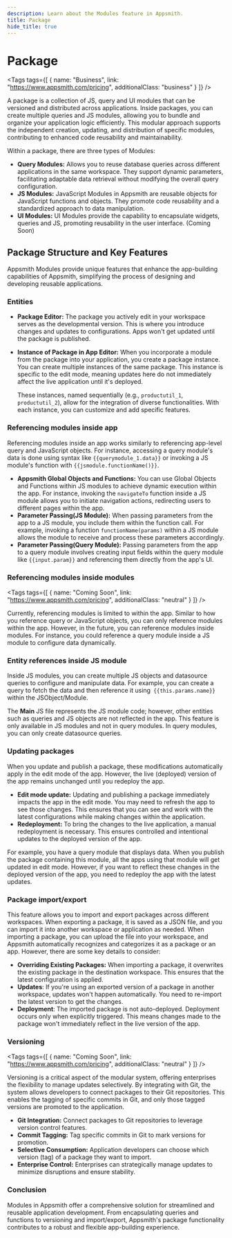 ```yaml
---
description: Learn about the Modules feature in Appsmith.
title: Package
hide_title: true
---
```

<!-- vale off -->

<div className="tag-wrapper">
 <h1>Package</h1>

<Tags
tags={[
{ name: "Business", link: "https://www.appsmith.com/pricing", additionalClass: "business" }
]}
/>

</div>

<!-- vale on -->

A package is a collection of JS, query and UI modules that can be versioned and distributed across applications. Inside packages, you can create multiple queries and JS modules, allowing you to bundle and organize your application logic efficiently. This modular approach supports the independent creation, updating, and distribution of specific modules, contributing to enhanced code reusability and maintainability.

Within a package, there are three types of Modules:

* **Query Modules:** Allows you to reuse database queries across different applications in the same workspace. They support dynamic parameters, facilitating adaptable data retrieval without modifying the overall query configuration.
* **JS Modules:** JavaScript Modules in Appsmith are reusable objects for JavaScript functions and objects. They promote code reusability and a standardized approach to data manipulation.
* **UI Modules:** UI Modules provide the capability to encapsulate widgets, queries and JS, promoting reusability in the user interface. (Coming Soon)


## Package Structure and Key Features 

Appsmith Modules provide unique features that enhance the app-building capabilities of Appsmith, simplifying the process of designing and developing reusable applications.


### Entities

* **Package Editor:** The package you actively edit in your workspace serves as the developmental version. This is where you introduce changes and updates to configurations. Apps won't get updated until the package is published.
* **Instance of Package in App Editor:** When you incorporate a module from the package into your application, you create a package instance. You can create multiple instances of the same package. This instance is specific to the edit mode, meaning updates here do not immediately affect the live application until it's deployed.

    These instances, named sequentially (e.g., `productutil_1`, `productutil_2`), allow for the integration of diverse functionalities. With each instance, you can customize and add specific features.






### Referencing modules inside app

Referencing modules inside an app works similarly to referencing app-level query and JavaScript objects. For instance, accessing a query module's data is done using syntax like `{{querymodule_1.data}}` or invoking a JS module's function with `{{jsmodule.functionName()}}`.

* **Appsmith Global Objects and Functions:** You can use Global Objects and Functions within JS modules to achieve dynamic execution within the app. For instance, invoking the `navigateTo` function inside a JS module allows you to initiate navigation actions, redirecting users to different pages within the app.
* **Parameter Passing(JS Module):** When passing parameters from the app to a JS module, you include them within the function call. For example, invoking a function `functionName(params)` within a JS module allows the module to receive and process these parameters accordingly. 
* **Parameter Passing(Query Module):** Passing parameters from the app to a query module involves creating input fields within the query module like `{{input.param}}` and referencing them directly from the app's UI.


<!-- vale off -->

<div className="tag-wrapper">
 <h3> Referencing modules inside modules</h3>

<Tags
tags={[
{ name: "Coming Soon", link: "https://www.appsmith.com/pricing", additionalClass: "neutral" }
]}
/>

</div>

<!-- vale on -->



Currently, referencing modules is limited to within the app. Similar to how you reference query or JavaScript objects, you can only reference modules within the app. However, in the future, you can reference modules inside modules. For instance, you could reference a query module inside a JS module to configure data dynamically.

### Entity references inside JS module

Inside JS modules, you can create multiple JS objects and datasource queries to configure and manipulate data. For example, you can create a query to fetch the data and then reference it using` {{this.params.name}}` within the JSObject/Module. 

The **Main** JS file represents the JS module code; however, other entities such as queries and JS objects are not reflected in the app. This feature is only available in JS modules and not in query modules. In query modules, you can only create datasource queries.







### Updating packages

When you update and publish a package, these modifications automatically apply in the edit mode of the app. However, the live (deployed) version of the app remains unchanged until you redeploy the app. 

* **Edit mode update:** Updating and publishing a package immediately impacts the app in the edit mode. You may need to refresh the app to see those changes. This ensures that you can see and work with the latest configurations while making changes within the application.
* **Redeployment:** To bring the changes to the live application, a manual redeployment is necessary. This ensures controlled and intentional updates to the deployed version of the app.

For example, you have a query module that displays data. When you publish the package containing this module, all the apps using that module will get updated in edit mode. However, if you want to reflect these changes in the deployed version of the app, you need to redeploy the app with the latest updates.







### Package import/export

This feature allows you to import and export packages across different workspaces. When exporting a package, it is saved as a JSON file, and you can import it into another workspace or application as needed. When importing a package, you can upload the file into your workspace, and Appsmith automatically recognizes and categorizes it as a package or an app. However, there are some key details to consider:

* **Overriding Existing Packages:** When importing a package, it overwrites the existing package in the destination workspace. This ensures that the latest configuration is applied.
* **Updates**: If you're using an exported version of a package in another workspace, updates won't happen automatically. You need to re-import the latest version to get the changes.
* **Deployment**: The imported package is not auto-deployed. Deployment occurs only when explicitly triggered. This means changes made to the package won't immediately reflect in the live version of the app.
<!-- vale off -->

<div className="tag-wrapper">
 <h3>Versioning</h3>

<Tags
tags={[
{ name: "Coming Soon", link: "https://www.appsmith.com/pricing", additionalClass: "neutral" }
]}
/>

</div>

<!-- vale on -->


Versioning is a critical aspect of the modular system, offering enterprises the flexibility to manage updates selectively. By integrating with Git, the system allows developers to connect packages to their Git repositories. This enables the tagging of specific commits in Git, and only those tagged versions are promoted to the application.

* **Git Integration:** Connect packages to Git repositories to leverage version control features.
* **Commit Tagging:** Tag specific commits in Git to mark versions for promotion.
* **Selective Consumption:** Application developers can choose which version (tag) of a package they want to import.
* **Enterprise Control:** Enterprises can strategically manage updates to minimize disruptions and ensure stability.










### Conclusion

Modules in Appsmith offer a comprehensive solution for streamlined and reusable application development. From encapsulating queries and functions to versioning and import/export, Appsmith's package functionality contributes to a robust and flexible app-building experience.